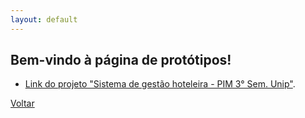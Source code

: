 ```yaml
---
layout: default
---
```


## Bem-vindo à página de protótipos!

- [Link do projeto "Sistema de gestão hoteleira - PIM 3° Sem. Unip"](./docs/gestao_hoteleira).

[Voltar](./)
